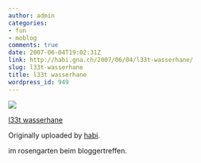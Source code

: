 ```yaml
---
author: admin
categories:
- fun
- moblog
comments: true
date: 2007-06-04T19:02:31Z
link: http://habi.gna.ch/2007/06/04/l33t-wasserhane/
slug: l33t-wasserhane
title: l33t wasserhane
wordpress_id: 949
---
```


[![](http://farm2.static.flickr.com/1177/530384689_40d1d0481b_m.jpg)](http://www.flickr.com/photos/habi/530384689/)
   

 
  [l33t wasserhane](http://www.flickr.com/photos/habi/530384689/)
    

  Originally uploaded by [habi](http://www.flickr.com/people/habi/).
 



im rosengarten beim bloggertreffen.
  


